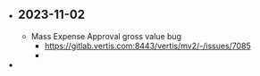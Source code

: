 - ## 2023-11-02
	- Mass Expense Approval gross value bug
		- https://gitlab.vertis.com:8443/vertis/mv2/-/issues/7085
		-
-